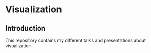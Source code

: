 # Visualization

## Introduction

This repository contains my different talks and presentations about
visualization
